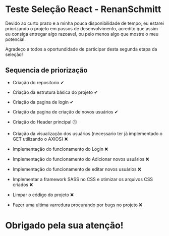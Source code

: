 # Teste Seleção React - RenanSchmitt

Devido ao curto prazo e a minha pouca disponibilidade de tempo, eu estarei priorizando o projeto em passos de desenvolvimento, acredito que assim eu consiga entregar algo razoavel, ou pelo menos algo que mostre o meu potencial.

 Agradeço a todos a oportundidade de participar desta segunda etapa da seleção!
 
## Sequencia de priorização

- Criação do repositorio ✔

- Criação da estrutura básica do projeto ✔

- Criação da pagina de login ✔

- Criação da pagina de criação de novos usuários ✔

- Criação do Header principal 🕒 

- Criação da visualização dos usuários (necessario ter já implementado o GET utilizando o AXIOS) ❌

- Implementação do funcionamento do Login ❌

- Implementação do funcionamento do Adicionar novos usuários ❌

- Implementação do funcionamento de editar novos usuários ❌

- Implementar a framework SASS no CSS e otimizar os arquivos CSS criados ❌

- Limpar o código do projeto ❌
 
- Fazer uma  ultima varredura procurando por bugs no projeto ❌


# Obrigado pela sua atenção!